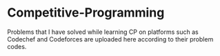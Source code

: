 # Competitive-Programming

Problems that I have solved while learning CP on platforms such as Codechef and Codeforces are uploaded here according to their problem codes.
